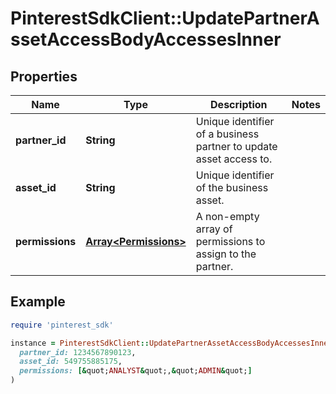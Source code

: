# PinterestSdkClient::UpdatePartnerAssetAccessBodyAccessesInner

## Properties

| Name | Type | Description | Notes |
| ---- | ---- | ----------- | ----- |
| **partner_id** | **String** | Unique identifier of a business partner to update asset access to. |  |
| **asset_id** | **String** | Unique identifier of the business asset. |  |
| **permissions** | [**Array&lt;Permissions&gt;**](Permissions.md) | A non-empty array of permissions to assign to the partner. |  |

## Example

```ruby
require 'pinterest_sdk'

instance = PinterestSdkClient::UpdatePartnerAssetAccessBodyAccessesInner.new(
  partner_id: 1234567890123,
  asset_id: 549755885175,
  permissions: [&quot;ANALYST&quot;,&quot;ADMIN&quot;]
)
```

